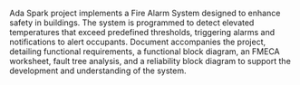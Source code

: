 Ada Spark project implements a Fire Alarm System designed to enhance safety in buildings. The system is programmed to detect elevated temperatures that exceed predefined thresholds, triggering alarms and notifications to alert occupants.
Document accompanies the project, detailing functional requirements, a functional block diagram, an FMECA worksheet, fault tree analysis, and a reliability block diagram to support the development and understanding of the system.
